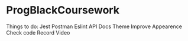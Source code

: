 # ProgBlackCoursework

Things to do:
Jest
Postman
Eslint
API Docs
Theme
Improve Appearence
Check code
Record Video